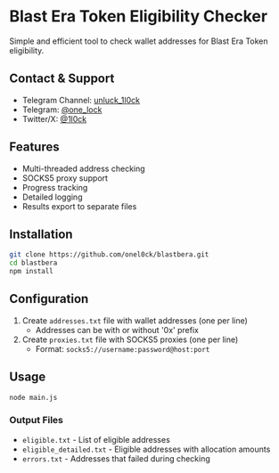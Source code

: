 # Blast Era Token Eligibility Checker

Simple and efficient tool to check wallet addresses for Blast Era Token eligibility.

## Contact & Support

- Telegram Channel: [unluck_1l0ck](https://t.me/unluck_1l0ck)
- Telegram: [@one_lock](https://t.me/one_lock)
- Twitter/X: [@1l0ck](https://twitter.com/1l0ck)

## Features

- Multi-threaded address checking
- SOCKS5 proxy support
- Progress tracking
- Detailed logging
- Results export to separate files

## Installation

```bash
git clone https://github.com/onel0ck/blastbera.git
cd blastbera
npm install
```

## Configuration

1. Create `addresses.txt` file with wallet addresses (one per line)
   - Addresses can be with or without '0x' prefix
2. Create `proxies.txt` file with SOCKS5 proxies (one per line)
   - Format: `socks5://username:password@host:port`

## Usage

```bash
node main.js
```

### Output Files

- `eligible.txt` - List of eligible addresses
- `eligible_detailed.txt` - Eligible addresses with allocation amounts
- `errors.txt` - Addresses that failed during checking
